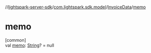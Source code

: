 //[lightspark-server-sdk](../../../index.md)/[com.lightspark.sdk.model](../index.md)/[InvoiceData](index.md)/[memo](memo.md)

# memo

[common]\
val [memo](memo.md): [String](https://kotlinlang.org/api/latest/jvm/stdlib/kotlin/-string/index.html)? = null
